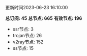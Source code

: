 更新时间2023-06-23 16:10:00

**总订阅: 45**
**总节点: 665**
**有效节点: 196**
- ssr节点: 3
- trojan节点: 26
- v2ray节点: 152
- ss节点: 15
